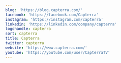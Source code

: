 ```yaml
---
blog: 'https://blog.capterra.com/'
facebook: 'https://facebook.com/Capterra'
instagram: 'https://instagram.com/capterra'
linkedin: 'https://linkedin.com/company/capterra'
logohandle: capterra
sort: capterra
title: Capterra
twitter: capterra
website: 'https://www.capterra.com/'
youtube: 'https://youtube.com/user/CapterraTV'
---
```

